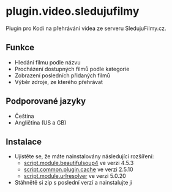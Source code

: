 # plugin.video.sledujufilmy

Plugin pro Kodi na přehrávání videa ze serveru SledujuFilmy.cz.

## Funkce
- Hledání filmu podle názvu
- Procházení dostupných filmů podle kategorie
- Zobrazení posledních přidaných filmů
- Výběr zdroje, ze kterého přehrávat

## Podporované jazyky
- Čeština
- Angličtina (US a GB)

## Instalace

- Ujistěte se, že máte nainstalovány následující rozšíření:
  - [script.module.beautifulsoup4](https://mirrors.kodi.tv/addons/krypton/script.module.beautifulsoup4/) ve verzi 4.5.3
  - [script.common.plugin.cache](https://mirrors.kodi.tv/addons/jarvis/script.common.plugin.cache/) ve verzi 2.5.10
  - [script.module.urlresolver](https://github.com/kodil/kodil/tree/master/repo/script.module.urlresolver) ve verzi 5.0.20
- Stáhnětě si zip s poslední verzí a nainstalujte ji